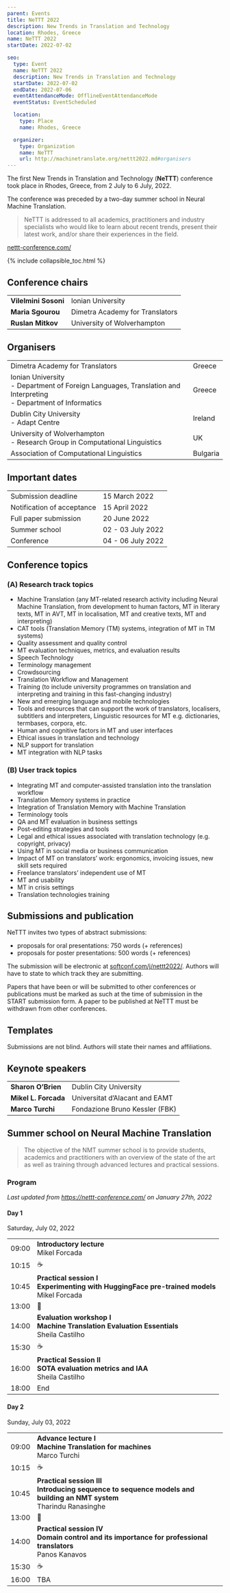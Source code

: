 ```yaml
---
parent: Events
title: NeTTT 2022
description: New Trends in Translation and Technology
location: Rhodes, Greece
name: NeTTT 2022
startDate: 2022-07-02

seo:
  type: Event
  name: NeTTT 2022
  description: New Trends in Translation and Technology
  startDate: 2022-07-02
  endDate: 2022-07-06
  eventAttendanceMode: OfflineEventAttendanceMode
  eventStatus: EventScheduled

  location:
    type: Place
    name: Rhodes, Greece

  organizer:
    type: Organization
    name: NeTTT
    url: http://machinetranslate.org/nettt2022.md#organisers
---
```


The first New Trends in Translation and Technology (**NeTTT**) conference took place in Rhodes, Greece, from 2 July to 6 July, 2022.

The conference was preceded by a two-day summer school in Neural Machine Translation.

> NeTTT is addressed to all academics, practitioners and industry specialists who would like to learn about recent trends, present their latest work, and/or share their experiences in the field.

[nettt-conference.com/](https://nettt-conference.com/)

{% include collapsible_toc.html %}


## Conference chairs

|     |     |
| --- | --- |
| **Vilelmini Sosoni** | Ionian University |
| **Maria Sgourou** | Dimetra Academy for Translators |
| **Ruslan Mitkov** | University of Wolverhampton |


## Organisers

|     |     |
| --- | --- |
| Dimetra Academy for Translators | Greece
| Ionian University <br> - Department of Foreign Languages, Translation and Interpreting <br> - Department of Informatics | Greece |
| Dublin City University <br> - Adapt Centre | Ireland |
| University of Wolverhampton <br> - Research Group in Computational Linguistics | UK |
| Association of Computational Linguistics | Bulgaria |


## Important dates

|     |     |
| --- | --- |
| Submission deadline | 15 March 2022 |
| Notification of acceptance | 15 April 2022 |
| Full paper submission | 20 June 2022 |
| Summer school | 02 - 03 July 2022 |
| Conference | 04 - 06 July 2022 |


## Conference topics

### (A) Research track topics

- Machine Translation (any MT-related research activity including Neural Machine Translation, from development to human factors, MT in literary texts, MT in AVT, MT in localisation, MT and creative texts, MT and interpreting)
- CAT tools (Translation Memory (TM) systems, integration of MT in TM systems)
- Quality assessment and quality control
- MT evaluation techniques, metrics, and evaluation results
- Speech Technology
- Terminology management
- Crowdsourcing
- Translation Workflow and Management
- Training (to include university programmes on translation and interpreting and training in this fast-changing industry)
- New and emerging language and mobile technologies
- Tools and resources that can support the work of translators, localisers, subtitlers and interpreters, Linguistic resources for MT e.g. dictionaries, termbases, corpora, etc.
- Human and cognitive factors in MT and user interfaces
- Ethical issues in translation and technology
- NLP support for translation
- MT integration with NLP tasks

### (B) User track topics

- Integrating MT and computer-assisted translation into the translation workflow  
- Translation Memory systems in practice
- Integration of Translation Memory with Machine Translation
- Terminology tools
- QA and MT evaluation in business settings
- Post-editing strategies and tools
- Legal and ethical issues associated with translation technology (e.g. copyright, privacy)
- Using MT in social media or business communication
- Impact of MT on translators’ work: ergonomics, invoicing issues, new skill sets required
- Freelance translators’ independent use of MT  
- MT and usability
- MT in crisis settings  
- Translation technologies training

## Submissions and publication

NeTTT invites two types of abstract submissions:  

- proposals for oral presentations: 750 words (+ references)
- proposals for poster presentations: 500 words (+ references)

The submission will be electronic at [softconf.com/j/nettt2022/](https://www.softconf.com/j/nettt2022/).
Authors will have to state to which track they are submitting.   

Papers that have been or will be submitted to other conferences or publications must be marked as such at the time of submission in the START submission form.
A paper to be published at NeTTT must be withdrawn from other conferences.  

## Templates

Submissions are not blind.
Authors will state their names and affiliations.

## Keynote speakers

|     |     |
| --- | --- |
| **Sharon O’Brien** | Dublin City University |
| **Mikel L. Forcada** | Universitat d’Alacant and EAMT |
| **Marco Turchi** |  Fondazione Bruno Kessler (FBK) |


## Summer school on Neural Machine Translation

> The objective of the NMT summer school is to provide students, academics and practitioners with an overview of the state of the art as well as training through advanced lectures and practical sessions.

### Program

*Last updated from https://nettt-conference.com/ on January 27th, 2022*

#### Day 1
Saturday, July 02, 2022

|     |     |
| --- | --- |
| 09:00 | **Introductory lecture** <br>Mikel Forcada |
| 10:15 | ☕️ |
| 10:45 | **Practical session I** <br>**Experimenting with HuggingFace pre-trained models** <br>Mikel Forcada |
| 13:00 | 🍴 |
| 14:00 | **Evaluation workshop I** <br>**Machine Translation Evaluation Essentials** <br>Sheila Castilho |
| 15:30 | ☕️ |
| 16:00 | **Practical Session II** <br>**SOTA evaluation metrics and IAA** <br>Sheila Castilho |
| 18:00 | End |

#### Day 2
Sunday, July 03, 2022

|     |     |
| --- | --- |
| 09:00 | **Advance lecture I** <br>**Machine Translation for machines** <br>Marco Turchi |
| 10:15 | ☕️ |
| 10:45 | **Practical session III** <br>**Introducing sequence to sequence models and building an NMT system** <br>Tharindu Ranasinghe |
| 13:00 | 🍴 |
| 14:00 | **Practical session IV** <br>**Domain control and its importance for professional translators** <br>Panos Kanavos |
| 15:30 | ☕️ |
| 16:00 | TBA |
